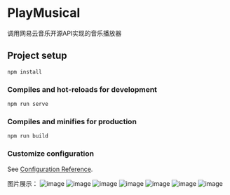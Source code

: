 # PlayMusical

调用网易云音乐开源API实现的音乐播放器

## Project setup
```
npm install
```

### Compiles and hot-reloads for development
```
npm run serve
```

### Compiles and minifies for production
```
npm run build
```

### Customize configuration
See [Configuration Reference](https://cli.vuejs.org/config/).

图片展示：
![image](https://github.com/010705/PlayMusical/assets/128562396/cf9f6728-b8bc-4173-b1a1-d054144b3a24)
![image](https://github.com/010705/PlayMusical/assets/128562396/eaa58716-f1a4-4dfd-9d43-67ddd31852ec)
![image](https://github.com/010705/PlayMusical/assets/128562396/792a54e9-f6b8-4a6a-bfa2-62df139bfa12)
![image](https://github.com/010705/PlayMusical/assets/128562396/7e3e3b0e-c6c4-4700-a862-ed0d40348fb8)
![image](https://github.com/010705/PlayMusical/assets/128562396/14b04990-55fb-41b6-8986-d2c5675566c1)
![image](https://github.com/010705/PlayMusical/assets/128562396/383fe2a2-13c5-49fc-8378-0a04430170b1)
![image](https://github.com/010705/PlayMusical/assets/128562396/ed830946-fcbd-44a5-842e-889b04f9d0e9)
